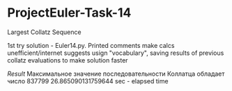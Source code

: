 # ProjectEuler-Task-14
Largest Collatz Sequence

1st try solution - Euler14.py. Printed comments make calcs unefficient/internet suggests usign "vocabulary", saving results of previous collatz evaluations to make solution faster

*Result* 
Максимальное значение последовательности Коллатца обладает число 837799
26.865090131759644 sec - elapsed time
